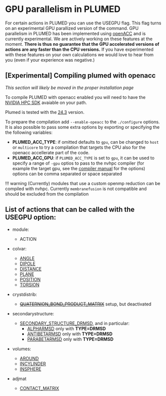 # GPU parallelism in PLUMED

For certain actions in PLUMED you can use the USEGPU flag. This flag turns on an experimental GPU parallized version of the 
command. GPU parallelism in PLUMED has been implemented using [openACC](https://www.openacc.org) and is currently experimental. We are actively working
on these features at the moment. __There is thus no guarantee that the GPU accelerated versions of actions are any faster than 
the CPU versions.__ If you have experimented with these features on your own calculations we would love to hear from you (even 
if your experience was negative.)

## [Experimental] Compiling plumed with openacc

_This section will likely be moved  in the proper installation page_

To compile PLUMED with openacc enabled you will need to have the [NVIDIA HPC SDK](https://developer.nvidia.com/hpc-sdk) avaiable on your path.

Plumed is tested with the [24.3](https://developer.nvidia.com/nvidia-hpc-sdk-243-downloads) version.

To prepare the compilation add `--enable-opeacc` to the `./configure` options.
It is also possible to pass some extra options by exporting or specifying the the following variables:
 - **PLUMED_ACC_TYPE**: if omitted defaults to `gpu`, can be changed to `host` or `multicore` to try a compilation that targets the CPU also for the openacc accellerate part of the code.
 - **PLUMED_ACC_GPU**: if `PLUMED_ACC_TYPE` is set to `gpu`, it can be used to specify a range of `-gpu` optios to pass to the nvhpc compiler (for example the target gpu, see the [compiler manual](https://docs.nvidia.com/hpc-sdk/compilers/hpc-compilers-user-guide/index.html) for the options) options can be comma separated or space separated


!!! warning
    (Currently) modules that use a custom openmp reduction can be compiled with nvhpc.
    Currently `membranefusion` is not compatible and should be excluded from the compilation


## List of actions that can be called with the USEGPU option:

 - module:
   - ACTION

 - colvar:
   - [ANGLE](ANGLE.md)
   - [DIPOLE](DIPOLE.md)
   - [DISTANCE](DISTANCE.md)
   - [PLANE](PLANE.md)
   - [POSITION](POSITION.md)
   - [TORSION](TORSION.md)
 - crystdistrib:
   - ~~[QUATERNION_BOND_PRODUCT_MATRIX](QUATERNION_BOND_PRODUCT_MATRIX.md)~~ setup, but deactivated
 - secondarystructure:
   - [SECONDARY_STRUCTURE_DRMSD](SECONDARY_STRUCTURE_DRMSD.md), and in particular:
     - [ALPHARMSD](ALPHARMSD.md) only with **TYPE=DRMSD**
     - [ANTIBETARMSD](ANTIBETARMSD.md) only with **TYPE=DRMSD**
     - [PARABETARMSD](PARABETARMSD.md) only with **TYPE=DRMSD**
 - volumes:
   - [AROUND](AROUND.md)
   - [INCYLINDER](INCYLINDER.md)
   - [INSPHERE](INSPHERE.md)
- adjmat
   - [CONTACT_MATRIX](CONTACT_MATRIX.md)
